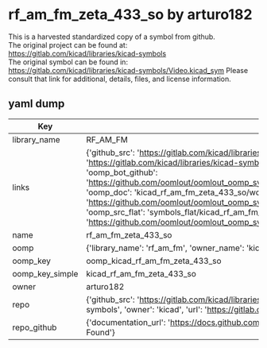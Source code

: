 # rf_am_fm_zeta_433_so by arturo182  
This is a harvested standardized copy of a symbol from github.  
The original project can be found at:  
https://gitlab.com/kicad/libraries/kicad-symbols  
The original symbol can be found in:
https://gitlab.com/kicad/libraries/kicad-symbols/Video.kicad_sym
Please consult that link for additional, details, files, and license information.  
## yaml dump  
| Key | Value |  
| --- | --- |  
| library_name | RF_AM_FM |  
| links | {'github_src': 'https://gitlab.com/kicad/libraries/kicad-symbols/Video.kicad_sym', 'github_src_repo': 'https://gitlab.com/kicad/libraries/kicad-symbols', 'oomp_bot': 'kicad_rf_am_fm_zeta_433_so/working', 'oomp_bot_github': 'https://github.com/oomlout/oomlout_oomp_symbol_bot/tree/main/kicad_rf_am_fm_zeta_433_so/working', 'oomp_doc': 'kicad_rf_am_fm_zeta_433_so/working', 'oomp_doc_github': 'https://github.com/oomlout/oomlout_oomp_symbol_doc/tree/main/kicad_rf_am_fm_zeta_433_so/working', 'oomp_src_flat': 'symbols_flat/kicad_rf_am_fm_zeta_433_so/working', 'oomp_src_flat_github': 'https://github.com/oomlout/oomlout_oomp_symbol_src/tree/main/kicad_rf_am_fm_zeta_433_so/working'} |  
| name | rf_am_fm_zeta_433_so |  
| oomp | {'library_name': 'rf_am_fm', 'owner_name': 'kicad', 'symbol_name': 'rf_am_fm_zeta_433_so'} |  
| oomp_key | oomp_kicad_rf_am_fm_zeta_433_so |  
| oomp_key_simple | kicad_rf_am_fm_zeta_433_so |  
| owner | arturo182 |  
| repo | {'github_src': 'https://gitlab.com/kicad/libraries/kicad-symbols/Video.kicad_sym', 'name': 'libraries/kicad-symbols', 'owner': 'kicad', 'url': 'https://gitlab.com/kicad/libraries/kicad-symbols'} |  
| repo_github | {'documentation_url': 'https://docs.github.com/rest/repos/repos#get-a-repository', 'message': 'Not Found'} |  


